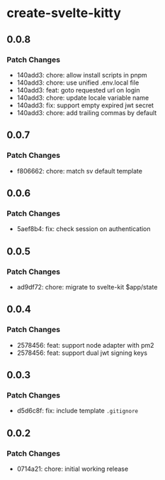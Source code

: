 # create-svelte-kitty

## 0.0.8

### Patch Changes

- 140add3: chore: allow install scripts in pnpm
- 140add3: chore: use unified .env.local file
- 140add3: feat: goto requested url on login
- 140add3: chore: update locale variable name
- 140add3: fix: support empty expired jwt secret
- 140add3: chore: add trailing commas by default

## 0.0.7

### Patch Changes

- f806662: chore: match sv default template

## 0.0.6

### Patch Changes

- 5aef8b4: fix: check session on authentication

## 0.0.5

### Patch Changes

- ad9df72: chore: migrate to svelte-kit $app/state

## 0.0.4

### Patch Changes

- 2578456: feat: support node adapter with pm2
- 2578456: feat: support dual jwt signing keys

## 0.0.3

### Patch Changes

- d5d6c8f: fix: include template `.gitignore`

## 0.0.2

### Patch Changes

- 0714a21: chore: initial working release
